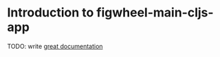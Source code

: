 # Introduction to figwheel-main-cljs-app

TODO: write [great documentation](http://jacobian.org/writing/what-to-write/)

